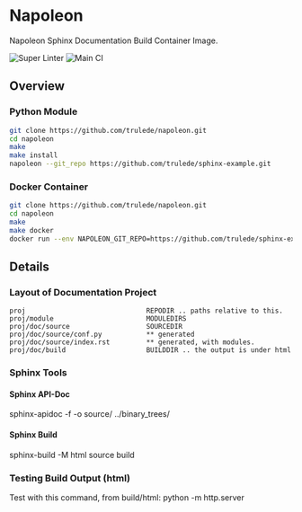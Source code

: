 # Napoleon

Napoleon Sphinx Documentation Build Container Image.

![Super Linter](https://github.com/trulede/napoleon/workflows/Super%20Linter/badge.svg)
![Main CI](https://github.com/trulede/napoleon/workflows/Main%20CI/badge.svg)


## Overview

### Python Module

```bash
git clone https://github.com/trulede/napoleon.git
cd napoleon
make
make install
napoleon --git_repo https://github.com/trulede/sphinx-example.git
```

### Docker Container

```bash
git clone https://github.com/trulede/napoleon.git
cd napoleon
make
make docker
docker run --env NAPOLEON_GIT_REPO=https://github.com/trulede/sphinx-example.git napoleon:latest
```

## Details

### Layout of Documentation Project

    proj                              REPODIR .. paths relative to this.
    proj/module                       MODULEDIRS
    proj/doc/source                   SOURCEDIR
    proj/doc/source/conf.py           ** generated
    proj/doc/source/index.rst         ** generated, with modules.
    proj/doc/build                    BUILDDIR .. the output is under html


### Sphinx Tools

#### Sphinx API-Doc

sphinx-apidoc -f -o source/ ../binary_trees/


#### Sphinx Build

sphinx-build -M html source build


### Testing Build Output (html)

Test with this command, from build/html:
    python -m http.server

